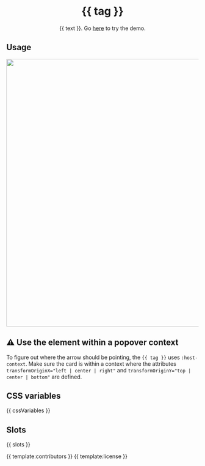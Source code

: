 <h1 align="center">{{ tag }}</h1>
<p align="center">{{ text }}. Go <a href="{{ demo }}">here</a> to try the demo.</p>

## Usage

<a href="{{ demo }}" align="center">
  <img src="{{ img }}" width="700" />
</a>

## ⚠️ Use the element within a popover context

To figure out where the arrow should be pointing, the `{{ tag }}` uses `:host-context`. Make sure the card is within a context where the attributes `transformOriginX="left | center | right"` and `transformOriginY="top | center | bottom"` are defined.

## CSS variables

{{ cssVariables }}

## Slots

{{ slots }}

{{ template:contributors }}
{{ template:license }}